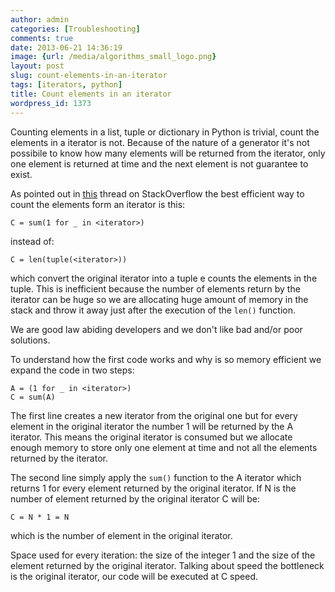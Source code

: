 ```yaml
---
author: admin
categories: [Troubleshooting]
comments: true
date: 2013-06-21 14:36:19
image: {url: /media/algorithms_small_logo.png}
layout: post
slug: count-elements-in-an-iterator
tags: [iterators, python]
title: Count elements in an iterator
wordpress_id: 1373
---
```


Counting elements in a list, tuple or dictionary in Python is trivial, count the elements in a iterator is not. Because of the nature of a generator it's not possibile to know how many elements will be returned from the iterator, only one element is returned at time and the next element is not guarantee to exist.

<!-- more -->

As pointed out in [this](http://stackoverflow.com/questions/3345785/getting-number-of-elements-in-an-iterator-in-python) thread on StackOverflow the best efficient way to count the elements form an iterator is this:




    C = sum(1 for _ in <iterator>)




instead of:




    C = len(tuple(<iterator>))




which convert the original iterator into a tuple e counts the elements in the tuple. This is inefficient because the number of elements return by the iterator can be huge so we are allocating huge amount of memory in the stack and throw it away just after the execution of the `len()` function.

We are good law abiding developers and we don't like bad and/or poor solutions.

To understand how the first code works and why is so memory efficient we expand the code in two steps:




    A = (1 for _ in <iterator>)
    C = sum(A)




The first line creates a new iterator from the original one but for every element in the original iterator the number 1 will be returned by the A iterator. This means the original iterator is consumed but we allocate enough memory to store only one element at time and not all the elements returned by the iterator.

The second line simply apply the `sum()` function to the A iterator which returns 1 for every element returned by the original iterator. If N is the number of element returned by the original iterator C will be:




    C = N * 1 = N




which is the number of element in the original iterator.

Space used for every iteration: the size of the integer 1 and the size of the element returned by the original iterator. Talking about speed the bottleneck is the original iterator, our code will be executed at C speed.
